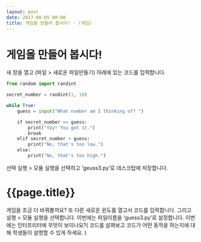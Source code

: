```yaml
---
layout: post
date: 2017-08-05 00:00
title: 게임을 만들어 봅시다! - (게임) 
---
```


<div id="ppt" markdown="1">

# 게임을 만들어 봅시다!


새 창을 열고 (파일 > 새로운 파일만들기) 아래에 있는 코드를 입력합니다.

```python
from random import randint

secret_number = randint(1, 10)

while True:
    guess = input("What number am I thinking of? ")

    if secret_number == guess:
        print("Yay! You got it.")
        break
    elif secret_number > guess:
        print("No, that's too low.")
    else:
        print("No, that's too high.")
```

선택 실행 > 모듈 실행을 선택하고 ‘geuss3.py’로 데스크탑에 저장합니다.

</div>

<div id="desc" markdown="1">

# {{page.title}}

게임을 조금 더 바꿔볼까요? 또 다른 새로운 윈도를 열고서 코드를 입력합니다. 그리고 실행  > 모듈 실행을 선택합니다. 이번에는 파일이름을 ‘guess3.py’로
설정합니다. 이번에는 인터프리터에 무엇이 보이나요?( 코드를 살펴보고 코드가 어떤 동작을 하는지에 대해 학생들이 설명할 수 있게 하세요. )

</div>